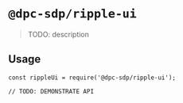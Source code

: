 # `@dpc-sdp/ripple-ui`

> TODO: description

## Usage

```
const rippleUi = require('@dpc-sdp/ripple-ui');

// TODO: DEMONSTRATE API
```
